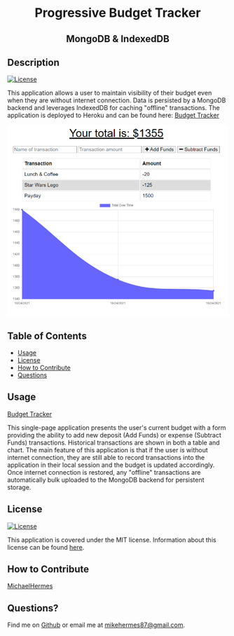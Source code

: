 <h1 align="center">Progressive Budget Tracker</h1>
<h2 align="center">MongoDB & IndexedDB</h2>

## Description

[![License](https://img.shields.io/badge/License-MIT-blue.svg)](http://choosealicense.com/licenses/mit/)

This application allows a user to maintain visibility of their budget even when they are without internet connection. Data is persisted by a MongoDB backend and leverages IndexedDB for caching "offline" transactions. The application is deployed to Heroku and can be found here: [Budget Tracker](https://radiant-wave-66486.herokuapp.com/)

![The homepage for the budget tracker shows a title indicating the current total budget, a form to enter new deposits or expenses and a table and chart providing views of historical transactions.](./assets/BudgetTracker.png)

## Table of Contents

- [Usage](#usage)
- [License](#license)
- [How to Contribute](#how-to-contribute)
- [Questions](#questions)

## Usage

[Budget Tracker](https://radiant-wave-66486.herokuapp.com/)

This single-page application presents the user's current budget with a form providing the ability to add new deposit (Add Funds) or expense (Subtract Funds) transactions. Historical transactions are shown in both a table and chart. The main feature of this application is that if the user is without internet connection, they are still able to record transactions into the application in their local session and the budget is updated accordingly. Once internet connection is restored, any "offline" transactions are automatically bulk uploaded to the MongoDB backend for persistent storage.

## License

[![License](https://img.shields.io/badge/License-MIT-blue.svg)](http://choosealicense.com/licenses/mit/)

This application is covered under the MIT license. Information about this license can be found [here](http://choosealicense.com/licenses/mit/).

## How to Contribute

[MichaelHermes](https://github.com/MichaelHermes)

## Questions?

Find me on [Github](https://github.com/MichaelHermes) or email me at [mikehermes87@gmail.com](mailto:mikehermes87@gmail.com).
